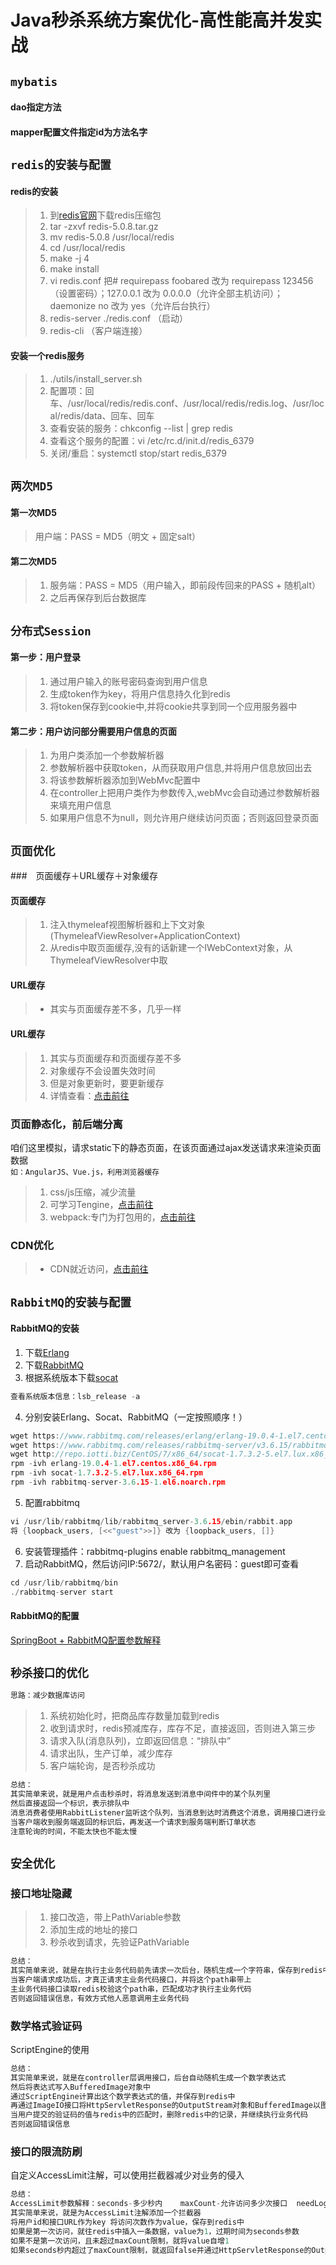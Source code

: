 Java秒杀系统方案优化-高性能高并发实战
================================================

## `mybatis`
#### dao指定方法
#### mapper配置文件指定id为方法名字

## `redis的安装与配置`
#### redis的安装
>1. 到[redis官网](https://redis.io/)下载redis压缩包
>2. tar -zxvf redis-5.0.8.tar.gz
>3. mv redis-5.0.8 /usr/local/redis
>4. cd /usr/local/redis
>5. make -j 4
>6. make install
>7. vi redis.conf   把# requirepass foobared 改为 requirepass 123456（设置密码）；127.0.0.1 改为 0.0.0.0（允许全部主机访问）；daemonize no 改为 yes（允许后台执行）
>8. redis-server ./redis.conf   （启动）
>9. redis-cli   （客户端连接）
#### 安装一个redis服务
>1. ./utils/install_server.sh
>2. 配置项：回车、/usr/local/redis/redis.conf、/usr/local/redis/redis.log、/usr/local/redis/data、回车、回车
>3. 查看安装的服务：chkconfig --list | grep redis
>4. 查看这个服务的配置：vi /etc/rc.d/init.d/redis_6379
>3. 关闭/重启：systemctl stop/start redis_6379

## `两次MD5`
#### 第一次MD5
>用户端：PASS = MD5（明文 + 固定salt）
#### 第二次MD5
>1. 服务端：PASS = MD5（用户输入，即前段传回来的PASS + 随机alt）
>2. 之后再保存到后台数据库

## `分布式Session`
#### 第一步：用户登录
>1. 通过用户输入的账号密码查询到用户信息
>2. 生成token作为key，将用户信息持久化到redis
>3. 将token保存到cookie中,并将cookie共享到同一个应用服务器中
#### 第二步：用户访问部分需要用户信息的页面
>1. 为用户类添加一个参数解析器
>2. 参数解析器中获取token，从而获取用户信息,并将用户信息放回出去
>3. 将该参数解析器添加到WebMvc配置中
>4. 在controller上把用户类作为参数传入,webMvc会自动通过参数解析器来填充用户信息
>5. 如果用户信息不为null，则允许用户继续访问页面；否则返回登录页面

## `页面优化`
###　页面缓存＋URL缓存＋对象缓存
#### 页面缓存
>1. 注入thymeleaf视图解析器和上下文对象(ThymeleafViewResolver+ApplicationContext)
>2. 从redis中取页面缓存,没有的话新建一个IWebContext对象，从ThymeleafViewResolver中取
#### URL缓存
>- 其实与页面缓存差不多，几乎一样
#### URL缓存
>1. 其实与页面缓存和页面缓存差不多
>2. 对象缓存不会设置失效时间
>3. 但是对象更新时，要更新缓存
>4. 详情查看：[点击前往](https://blog.csdn.net/tTU1EvLDeLFq5btqiK/article/details/78693323)
### 页面静态化，前后端分离
咱们这里模拟，请求static下的静态页面，在该页面通过ajax发送请求来渲染页面数据<br>
`
如：AngularJS、Vue.js，利用浏览器缓存
`
>1. css/js压缩，减少流量
>2. 可学习Tengine，[点击前往](https://tengine.taobao.org)
>3. webpack:专门为打包用的，[点击前往](https://webpack.js.org/guides/getting-started/)
### CDN优化
>- CDN就近访问，[点击前往](https://baike.baidu.com/item/CDN/420951?fr=aladdin)

## `RabbitMQ的安装与配置`
#### RabbitMQ的安装
1. 下载[Erlang](https://www.rabbitmq.com/releases/erlang/)<br>
2. 下载[RabbitMQ](https://www.rabbitmq.com/releases/rabbitmq-server/)<br>
3. 根据系统版本下载[socat](http://repo.iotti.biz/CentOS/)<br>
```C
查看系统版本信息：lsb_release -a
```
4. 分别安装Erlang、Socat、RabbitMQ（一定按照顺序！）<br>
```C
wget https://www.rabbitmq.com/releases/erlang/erlang-19.0.4-1.el7.centos.x86_64.rpm
wget https://www.rabbitmq.com/releases/rabbitmq-server/v3.6.15/rabbitmq-server-3.6.15-1.el6.noarch.rpm
wget http://repo.iotti.biz/CentOS/7/x86_64/socat-1.7.3.2-5.el7.lux.x86_64.rpm
rpm -ivh erlang-19.0.4-1.el7.centos.x86_64.rpm
rpm -ivh socat-1.7.3.2-5.el7.lux.x86_64.rpm
rpm -ivh rabbitmq-server-3.6.15-1.el6.noarch.rpm
```
5. 配置rabbitmq<br>
```C
vi /usr/lib/rabbitmq/lib/rabbitmq_server-3.6.15/ebin/rabbit.app
将 {loopback_users, [<<"guest">>]} 改为 {loopback_users, []}
```
6. 安装管理插件：rabbitmq-plugins enable rabbitmq_management<br>
7. 启动RabbitMQ，然后访问IP:5672/，默认用户名密码：guest即可查看<br>
```C
cd /usr/lib/rabbitmq/bin
./rabbitmq-server start
```
#### RabbitMQ的配置
[SpringBoot + RabbitMQ配置参数解释](https://www.cnblogs.com/qts-hope/p/11242559.html)

## `秒杀接口的优化`
```C
思路：减少数据库访问
```
>1. 系统初始化时，把商品库存数量加载到redis
>2. 收到请求时，redis预减库存，库存不足，直接返回，否则进入第三步
>3. 请求入队(消息队列)，立即返回信息：“排队中”
>4. 请求出队，生产订单，减少库存
>5. 客户端轮询，是否秒杀成功
```C
总结：
其实简单来说，就是用户点击秒杀时，将消息发送到消息中间件中的某个队列里
然后直接返回一个标识，表示排队中
消息消费者使用RabbitListener监听这个队列，当消息到达时消费这个消息，调用接口进行业务操作
当客户端收到服务端返回的标识后，再发送一个请求到服务端判断订单状态
注意轮询的时间，不能太快也不能太慢
```

## `安全优化`
### 接口地址隐藏
>1. 接口改造，带上PathVariable参数
>2. 添加生成的地址的接口
>3. 秒杀收到请求，先验证PathVariable
```C
总结：
其实简单来说，就是在执行主业务代码前先请求一次后台，随机生成一个字符串，保存到redis中并返回客户端
当客户端请求成功后，才真正请求主业务代码接口，并将这个path串带上
主业务代码接口读取redis校验这个path串，匹配成功才执行主业务代码
否则返回错误信息，有效方式他人恶意调用主业务代码
```
### 数学格式验证码
ScriptEngine的使用
```C
总结：
其实简单来说，就是在controller层调用接口，后台自动随机生成一个数学表达式
然后将表达式写入BufferedImage对象中
通过ScriptEngine计算出这个数学表达式的值，并保存到redis中
再通过ImageIO接口将HttpServletResponse的OutputStream对象和BufferedImage以图片格式写出到img标签的src下
当用户提交的验证码的值与redis中的匹配时，删除redis中的记录，并继续执行业务代码
否则返回错误信息
```
### 接口的限流防刷
自定义AccessLimit注解，可以使用拦截器减少对业务的侵入
```C
总结：
AccessLimit参数解释：seconds-多少秒内    maxCount-允许访问多少次接口  needLogin-是否需要登录
其实简单来说，就是为AccessLimit注解添加一个拦截器
将用户id和接口URL作为key 将访问次数作为value，保存到redis中
如果是第一次访问，就往redis中插入一条数据，value为1，过期时间为seconds参数
如果不是第一次访问，且未超过maxCount限制，就将value自增1
如果seconds秒内超过了maxCount限制，就返回false并通过HttpServletResponse的OutputStream对象将错误信息写出去
```